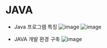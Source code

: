 # JAVA
- Java 프로그램 특징
![image](https://user-images.githubusercontent.com/120995529/208558464-4af80ffe-9b5b-40c8-b6ad-a63e2c54c98c.png)
![image](https://user-images.githubusercontent.com/120995529/208558744-9cf05334-6fe2-4087-89db-e39f0bf6b401.png)

- JAVA 개발 환경 구축
![image](https://user-images.githubusercontent.com/120995529/208558858-a09cf2af-4c78-4bf8-813f-5de7c0993932.png)
